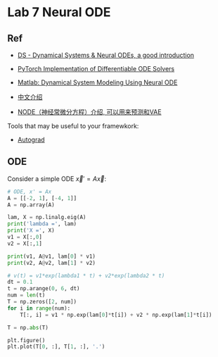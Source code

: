 # Lab 7 Neural ODE

## Ref
- [DS - Dynamical Systems & Neural ODEs, a good introduction](https://uvadlc-notebooks.readthedocs.io/en/latest/tutorial_notebooks/DL2/Dynamical_systems/dynamical_systems_neural_odes.html)

- [PyTorch Implementation of Differentiable ODE Solvers](https://github.com/rtqichen/torchdiffeq/tree/master)

- [Matlab: Dynamical System Modeling Using Neural ODE](https://www.mathworks.com/help/deeplearning/ug/dynamical-system-modeling-using-neural-ode.html)

- [中文介绍](https://zhuanlan.zhihu.com/p/554790455)

- [NODE（神经常微分方程）介绍, 可以用来预测和VAE](https://juejin.cn/post/7151320014975401991)

Tools that may be useful to your framewkork:

- [Autograd](https://github.com/HIPS/autograd)

## ODE
Consider a simple ODE $\vec{x}'=A\vec{x}$:

```python
# ODE, x' = Ax
A = [[-2, 1], [-4, 1]]
A = np.array(A)

lam, X = np.linalg.eig(A)
print('lambda =', lam)
print('X =', X)
v1 = X[:,0]
v2 = X[:,1]

print(v1, A@v1, lam[0] * v1)
print(v2, A@v2, lam[1] * v2)

# v(t) = v1*exp(lambda1 * t) + v2*exp(lambda2 * t)
dt = 0.1
t = np.arange(0, 6, dt)
num = len(t)
T = np.zeros([2, num])
for i in range(num):
    T[:, i] = v1 * np.exp(lam[0]*t[i]) + v2 * np.exp(lam[1]*t[i])

T = np.abs(T)

plt.figure()
plt.plot(T[0, :], T[1, :], '.')
```
